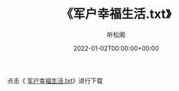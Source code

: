 ﻿---
title:  《军户幸福生活.txt》
date:   2022-01-02T00:00:00+00:00
author: 听松阁
layout: post
permalink: /军户幸福生活/
categories: 小说
tags: [小说]
---

点击《 [军户幸福生活.txt](http://img.660000.xyz/bookstukust/book/bntxt/10/军户幸福生活.txt)》进行下载